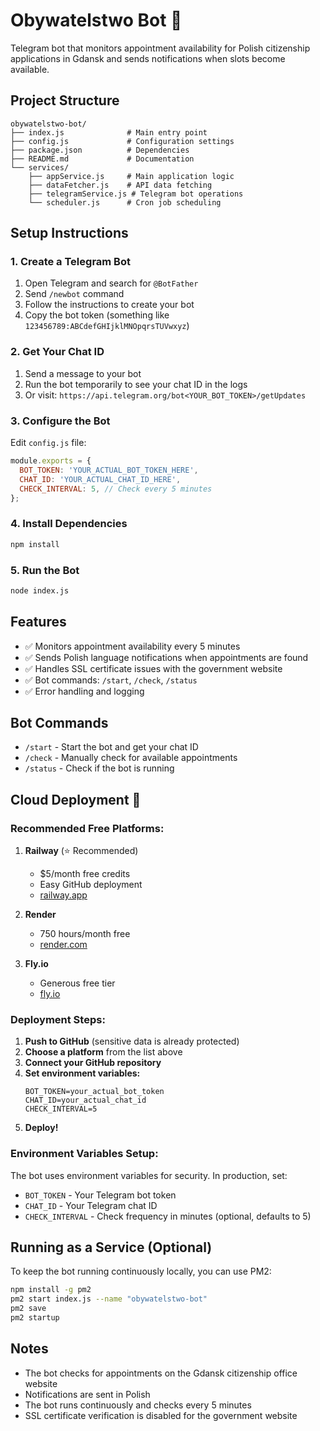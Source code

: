 # Obywatelstwo Bot 🤖

Telegram bot that monitors appointment availability for Polish citizenship applications in Gdansk and sends notifications when slots become available.

## Project Structure

```
obywatelstwo-bot/
├── index.js              # Main entry point
├── config.js             # Configuration settings
├── package.json          # Dependencies
├── README.md             # Documentation
└── services/
    ├── appService.js     # Main application logic
    ├── dataFetcher.js    # API data fetching
    ├── telegramService.js # Telegram bot operations
    └── scheduler.js      # Cron job scheduling
```

## Setup Instructions

### 1. Create a Telegram Bot

1. Open Telegram and search for `@BotFather`
2. Send `/newbot` command
3. Follow the instructions to create your bot
4. Copy the bot token (something like `123456789:ABCdefGHIjklMNOpqrsTUVwxyz`)

### 2. Get Your Chat ID

1. Send a message to your bot
2. Run the bot temporarily to see your chat ID in the logs
3. Or visit: `https://api.telegram.org/bot<YOUR_BOT_TOKEN>/getUpdates`

### 3. Configure the Bot

Edit `config.js` file:

```javascript
module.exports = {
  BOT_TOKEN: 'YOUR_ACTUAL_BOT_TOKEN_HERE',
  CHAT_ID: 'YOUR_ACTUAL_CHAT_ID_HERE',
  CHECK_INTERVAL: 5, // Check every 5 minutes
};
```

### 4. Install Dependencies

```bash
npm install
```

### 5. Run the Bot

```bash
node index.js
```

## Features

- ✅ Monitors appointment availability every 5 minutes
- ✅ Sends Polish language notifications when appointments are found
- ✅ Handles SSL certificate issues with the government website
- ✅ Bot commands: `/start`, `/check`, `/status`
- ✅ Error handling and logging

## Bot Commands

- `/start` - Start the bot and get your chat ID
- `/check` - Manually check for available appointments
- `/status` - Check if the bot is running

## Cloud Deployment 🚀

### Recommended Free Platforms:

1. **Railway** (⭐ Recommended)
   - $5/month free credits
   - Easy GitHub deployment
   - [railway.app](https://railway.app)

2. **Render**
   - 750 hours/month free
   - [render.com](https://render.com)

3. **Fly.io**
   - Generous free tier
   - [fly.io](https://fly.io)

### Deployment Steps:

1. **Push to GitHub** (sensitive data is already protected)
2. **Choose a platform** from the list above
3. **Connect your GitHub repository**
4. **Set environment variables:**
   ```
   BOT_TOKEN=your_actual_bot_token
   CHAT_ID=your_actual_chat_id
   CHECK_INTERVAL=5
   ```
5. **Deploy!**

### Environment Variables Setup:
The bot uses environment variables for security. In production, set:
- `BOT_TOKEN` - Your Telegram bot token
- `CHAT_ID` - Your Telegram chat ID
- `CHECK_INTERVAL` - Check frequency in minutes (optional, defaults to 5)

## Running as a Service (Optional)

To keep the bot running continuously locally, you can use PM2:

```bash
npm install -g pm2
pm2 start index.js --name "obywatelstwo-bot"
pm2 save
pm2 startup
```

## Notes

- The bot checks for appointments on the Gdansk citizenship office website
- Notifications are sent in Polish
- The bot runs continuously and checks every 5 minutes
- SSL certificate verification is disabled for the government website
